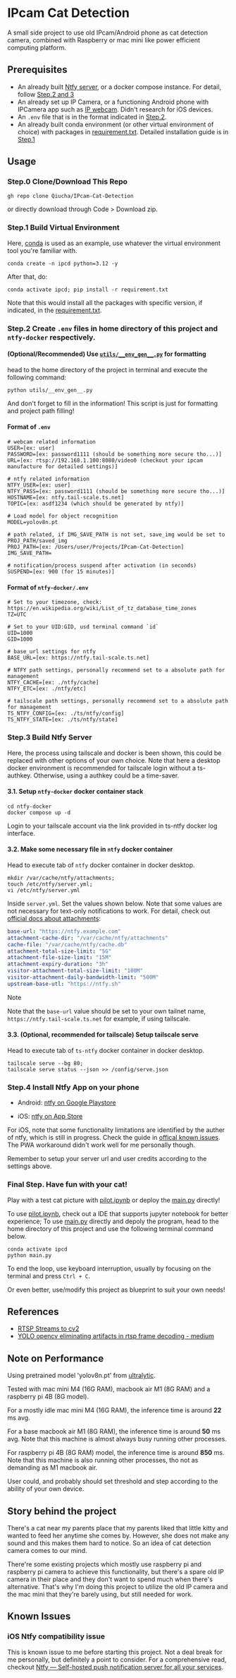 # IPcam Cat Detection
A small side project to use old IPcam/Android phone as cat detection camera, combined with Raspberry or mac mini like power efficient computing platform.

## Prerequisites
- An already built [Ntfy server](https://ntfy.sh/), or a docker compose instance. For detail, follow [Step.2 and 3](#step2-create-env-files-in-home-directory-of-this-project-and-ntfy-docker-respectively)
- An already set up IP Camera, or a functioning Android phone with IPCamera app such as [IP webcam](https://play.google.com/store/apps/details?id=com.pas.webcam&hl=en). Didn't research for iOS devices.
- An `.env` file that is in the format indicated in [Step.2](#step2-create-env-files-in-home-directory-of-this-project-and-ntfy-docker-respectively).
- An already built conda environment (or other virtual environment of choice) with packages in [requirement.txt](requirement.txt). Detailed installation guide is in [Step.1](#step1-build-virtual-environment)


## Usage
### Step.0 Clone/Download This Repo
```shell
gh repo clone Qiucha/IPcam-Cat-Detection
```
or directly download through Code > Download zip.

### Step.1 Build Virtual Environment
Here, [conda](https://www.anaconda.com/) is used as an example, use whatever the virtual environment tool you're familiar with.
```shell
conda create -n ipcd python=3.12 -y
```
After that, do:
```shell
conda activate ipcd; pip install -r requirement.txt
```
Note that this would install all the packages with specific version, if indicated, in the [requirement.txt](requirement.txt).

### Step.2 Create `.env` files in home directory of this project and `ntfy-docker` respectively.
#### (Optional/Recommended) Use [`utils/__env_gen__.py`](utils/__env_gen__.py) for formatting
head to the home directory of the project in terminal and execute the following command:
```shell
python utils/__env_gen__.py
```
And don't forget to fill in the information! This script is just for formatting and project path filling!

#### Format of `.env`
```env
# webcam related information
USER=[ex: user]
PASSWORD=[ex: password1111 (should be something more secure tho...)]
URL=[ex: rtsp://192.168.1.100:8080/video0 (checkout your ipcam manufacture for detailed settings)]

# ntfy related information
NTFY_USER=[ex: user]
NTFY_PASS=[ex: password1111 (should be something more secure tho...)]
HOSTNAME=[ex: ntfy.tail-scale.ts.net]
TOPIC=[ex: asdf1234 (which should be generated by ntfy)]

# Load model for object recognition
MODEL=yolov8n.pt

# path related, if IMG_SAVE_PATH is not set, save_img would be set to PROJ_PATH/saved_img 
PROJ_PATH=[ex: /Users/user/Projects/IPcam-Cat-Detection]
IMG_SAVE_PATH=

# notification/process suspend after activation (in seconds)
SUSPEND=[ex: 900 (for 15 minutes)]
```

#### Format of `ntfy-docker/.env`
```env
# Set to your timezone, check: https://en.wikipedia.org/wiki/List_of_tz_database_time_zones
TZ=UTC 

# Set to your UID:GID, usd terminal command `id`
UID=1000
GID=1000

# base_url settings for ntfy
BASE_URL=[ex: https://ntfy.tail-scale.ts.net]

# NTFY path settings, personally recommend set to a absolute path for management
NTFY_CACHE=[ex: ./ntfy/cache]
NTFY_ETC=[ex: ./ntfy/etc]

# tailscale path settings, personally recommend set to a absolute path for management
TS_NTFY_CONFIG=[ex: ./ts/ntfy/config]
TS_NTFY_STATE=[ex: ./ts/ntfy/state]
```

### Step.3 Build Ntfy Server
Here, the process using tailscale and docker is been shown, this could be replaced with other options of your own choice. Note that here a desktop docker environment is recommended for tailscale login without a ts-authkey. Otherwise, using a authkey could be a time-saver.

#### 3.1. Setup `ntfy-docker` docker container stack
```shell
cd ntfy-docker
docker compose up -d
```
Login to your tailscale account via the link provided in ts-ntfy docker log interface.

#### 3.2. Make some necessary file in `ntfy` docker container
Head to execute tab of `ntfy` docker container in docker desktop.
```shell
mkdir /var/cache/ntfy/attachments;
touch /etc/ntfy/server.yml;
vi /etc/ntfy/server.yml
```

Inside `server.yml`. Set the values shown below. Note that some values are not necessary for text-only notifications to work. For detail, check out [official docs about attachments](https://docs.ntfy.sh/publish/#attachments):

```yml
base-url: "https://ntfy.example.com"
attachment-cache-dir: "/var/cache/ntfy/attachments"
cache-file: "/var/cache/ntfy/cache.db"
attachment-total-size-limit: "5G"
attachment-file-size-limit: "15M"
attachment-expiry-duration: "3h"
visitor-attachment-total-size-limit: "100M"
visitor-attachment-daily-bandwidth-limit: "500M"
upstream-base-utl: "https://ntfy.sh"
```

> [!NOTE] 
> Note that the `base-url` value should be set to your own tailnet name, `https://ntfy.tail-scale.ts.net` for example, if using tailscale.



#### 3.3. (Optional, recommended for tailscale) Setup tailscale serve
Head to execute tab of `ts-ntfy` docker container in docker desktop.
```shell
tailscale serve --bg 80;
tailscale serve status --json >> /config/serve.json
``` 

### Step.4 Install Ntfy App on your phone
- Android: [ntfy on Google Playstore](https://play.google.com/store/apps/details?id=io.heckel.ntfy&hl=en)

- iOS: [ntfy on App Store](https://apps.apple.com/us/app/ntfy/id1625396347)

For iOS, note that some functionality limitations are identified by the auther of ntfy, which is still in progress. Check the guide in [offical known issues](https://docs.ntfy.sh/known-issues/). The PWA workaround didn't work well for me personally though.

Remember to setup your server url and user credits according to the settings above.


### Final Step. Have fun with your cat!
Play with a test cat picture with [pilot.ipynb](pilot.ipynb) or deploy the [main.py](main.py) directly!

To use [pilot.ipynb](pilot.ipynb), check out a IDE that supports jupyter notebook for better experience; To use [main.py](main.py) directly and depoly the program, head to the home directory of this project and use the following terminal command below.

```shell
conda activate ipcd
python main.py
```

To end the loop, use keyboard interruption, usually by focusing on the terminal and press `Ctrl + C`.

Or even better, use/modify this project as blueprint to suit your own needs!


## References
- [RTSP Streams to cv2](https://sandervandevelde.wordpress.com/2024/10/12/recording-rtsp-video-feeds-using-python-and-opencv/)
- [YOLO opencv eliminating artifacts in rtsp frame decoding - medium](https://blog.gopenai.com/yolo-opencv-eliminating-artifacts-in-rtsp-frame-decoding-88a9dbf47754)


## Note on Performance
Using pretrained model 'yolov8n.pt' from [ultralytic](https://docs.ultralytics.com/models/yolov8/#supported-tasks-and-modes).

Tested with mac mini M4 (16G RAM), macbook air M1 (8G RAM) and a raspberry pi 4B (8G model).

For a mostly idle mac mini M4 (16G RAM), the inference time is around **22** ms avg.

For a base macbook air M1 (8G RAM), the inference time is around **50** ms avg. Note that this machine is almost always busy running other processes.

For raspberry pi 4B (8G RAM) model, the inference time is around **850** ms. Note that this machine is also running other processes, tho not as demanding as M1 macbook air.

User could, and probably should set threshold and step according to the ability of your own device.


## Story behind the project
There's a cat near my parents place that my parents liked that little kitty and wanted to feed her anytime she comes by. However, she does not make any sound and this makes them hard to notice. So an idea of cat detection camera comes to our mind.

There're some existing projects which mostly use raspberry pi and raspberry pi camera to achieve this functionality, but there's a spare old IP camera in their place and they don't want to spend much when there's alternative. That's why I'm doing this project to utilize the old IP camera and the mac mini that they're barely using, but still needed for work.


## Known Issues
### iOS Ntfy compatibility issue
This is known issue to me before starting this project. Not a deal break for me personally, but definitely a point to consider. For a comprehensive read, checkout [Ntfy — Self-hosted push notification server for all your services](https://akashrajpurohit.com/blog/selfhost-ntfy-for-push-notifications/).
